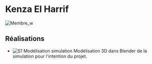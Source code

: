 # Kenza El Harrif

 ![Membre_w]( https://fakeimg.pl/400x400?text=z)

 ## Réalisations

 <!-- Une image par semaine de la réalisation dont tu es le plus fier avec une légende -->

* ![S1 Modélisation simulation](https://fakeimg.pl/400x400?text=Concept)
Modélisation 3D dans Blender de la simulation pour l'intention du projet.

